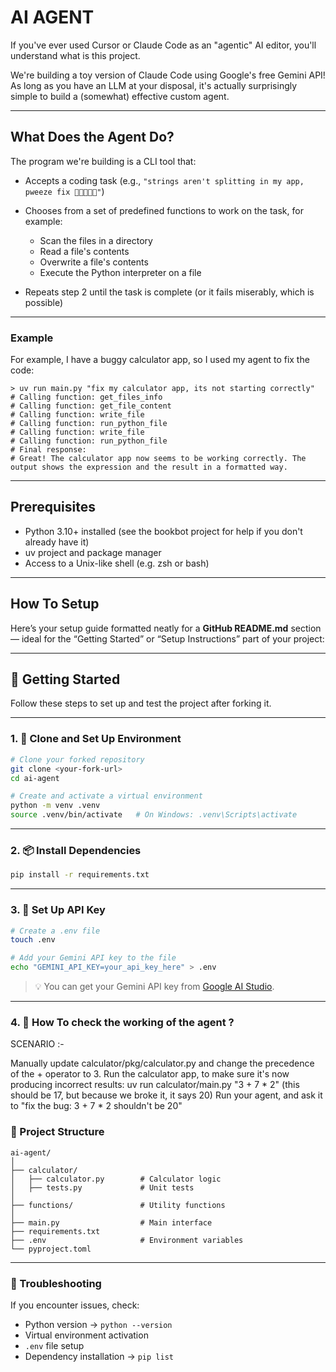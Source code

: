
# AI AGENT

If you've ever used Cursor or Claude Code as an "agentic" AI editor, you'll understand what is this project.

We're building a toy version of Claude Code using Google's free Gemini API! As long as you have an LLM at your disposal, it's actually surprisingly simple to build a (somewhat) effective custom agent.

---

## What Does the Agent Do?

The program we're building is a CLI tool that:

* Accepts a coding task (e.g., `"strings aren't splitting in my app, pweeze fix 🥺👉🏽👈🏽"`)
* Chooses from a set of predefined functions to work on the task, for example:

  * Scan the files in a directory
  * Read a file's contents
  * Overwrite a file's contents
  * Execute the Python interpreter on a file
* Repeats step 2 until the task is complete (or it fails miserably, which is possible)

---

### Example

For example, I have a buggy calculator app, so I used my agent to fix the code:

```
> uv run main.py "fix my calculator app, its not starting correctly"
# Calling function: get_files_info
# Calling function: get_file_content
# Calling function: write_file
# Calling function: run_python_file
# Calling function: write_file
# Calling function: run_python_file
# Final response:
# Great! The calculator app now seems to be working correctly. The output shows the expression and the result in a formatted way.
```
---

## Prerequisites

* Python 3.10+ installed (see the bookbot project for help if you don't already have it)
* uv project and package manager
* Access to a Unix-like shell (e.g. zsh or bash)

---
## How To Setup 

Here’s your setup guide formatted neatly for a **GitHub README.md** section — ideal for the “Getting Started” or “Setup Instructions” part of your project:

---

## 🧠 Getting Started

Follow these steps to set up and test the project after forking it.

---

### 1. 🚀 Clone and Set Up Environment

```bash
# Clone your forked repository
git clone <your-fork-url>
cd ai-agent

# Create and activate a virtual environment
python -m venv .venv
source .venv/bin/activate   # On Windows: .venv\Scripts\activate
```

---

### 2. 📦 Install Dependencies

```bash
pip install -r requirements.txt
```

---

### 3. 🔐 Set Up API Key

```bash
# Create a .env file
touch .env

# Add your Gemini API key to the file
echo "GEMINI_API_KEY=your_api_key_here" > .env
```

> 💡 You can get your Gemini API key from [Google AI Studio](https://aistudio.google.com/).

---

### 4. 🧪 How To check the working of the agent ? 
SCENARIO :- 

Manually update calculator/pkg/calculator.py and change the precedence of the + operator to 3.
Run the calculator app, to make sure it's now producing incorrect results: 
uv run calculator/main.py "3 + 7 * 2" (this should be 17, but because we broke it, it says 20)
Run your agent, and ask it to "fix the bug: 3 + 7 * 2 shouldn't be 20"


### 📁 Project Structure

```
ai-agent/
│
├── calculator/
│   ├── calculator.py        # Calculator logic
│   ├── tests.py             # Unit tests
│
├── functions/               # Utility functions
│
├── main.py                  # Main interface
├── requirements.txt
├── .env                     # Environment variables
└── pyproject.toml
```

---

### 🧩 Troubleshooting

If you encounter issues, check:

* Python version → `python --version`
* Virtual environment activation
* `.env` file setup
* Dependency installation → `pip list`



